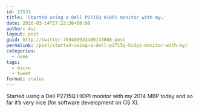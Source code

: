 ```yaml
---
id: 12531
title: 'Started using a Dell P2715Q HiDPI monitor with my…'
date: 2016-03-14T17:22:36+00:00
author: Avi
layout: post
guid: http://twitter-709489933489143808-post
permalink: /post/started-using-a-dell-p2715q-hidpi-monitor-with-my/
categories:
  - none
tags:
  - micro
  - tweet
format: status
---
```

Started using a Dell P2715Q HiDPI monitor with my 2014 MBP today and so far it’s very nice (for software development on OS X).